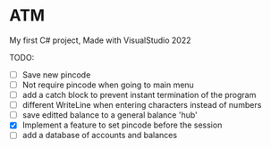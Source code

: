 # ATM

My first C# project, 
Made with VisualStudio 2022

TODO:
- [ ] Save new pincode 
- [ ] Not require pincode when going to main menu
- [ ] add a catch block to prevent instant termination of the program
- [ ] different WriteLine when entering characters instead of numbers
- [ ] save editted balance to a general balance 'hub'
- [x] Implement a feature to set pincode before the session
- [ ] add a database of accounts and balances
